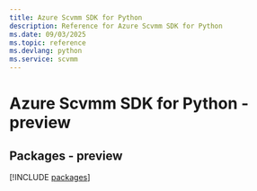 ```yaml
---
title: Azure Scvmm SDK for Python
description: Reference for Azure Scvmm SDK for Python
ms.date: 09/03/2025
ms.topic: reference
ms.devlang: python
ms.service: scvmm
---
```

# Azure Scvmm SDK for Python - preview
## Packages - preview
[!INCLUDE [packages](scvmm-index.md)]